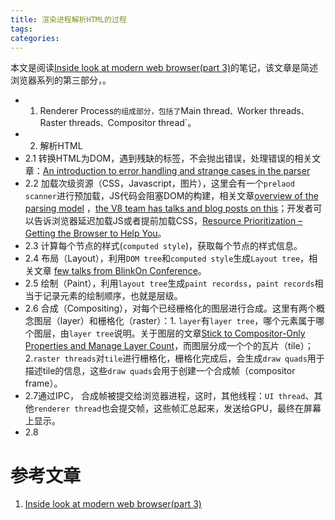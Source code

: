 ```yaml
---
title: 渲染进程解析HTML的过程
tags:
categories:
---
```


本文是阅读[Inside look at modern web browser(part 3)](https://developers.google.com/web/updates/2018/09/inside-browser-part3)的笔记，该文章是简述浏览器系列的第三部分，。

- 1. Renderer Process`的组成部分，包括了`Main thread`、`Worker threads`、`Raster threads`、`Compositor thread`。
- 2. 解析HTML
- 2.1 转换HTML为DOM，遇到残缺的标签，不会抛出错误，处理错误的相关文章：[An introduction to error handling and strange cases in the parser](https://html.spec.whatwg.org/multipage/parsing.html#an-introduction-to-error-handling-and-strange-cases-in-the-parser)
- 2.2 加载次级资源（CSS，Javascript，图片），这里会有一个`prelaod scanner`进行预加载，JS代码会阻塞DOM的构建，相关文章[overview of the parsing model](https://html.spec.whatwg.org/multipage/parsing.html#overview-of-the-parsing-model) ，[the V8 team has talks and blog posts on this](https://mathiasbynens.be/notes/shapes-ics)；开发者可以告诉浏览器延迟加载JS或者提前加载CSS，[Resource Prioritization – Getting the Browser to Help You](https://developers.google.com/web/fundamentals/performance/resource-prioritization)。
- 2.3 计算每个节点的样式(`computed style`)，获取每个节点的样式信息。
- 2.4 布局（Layout），利用`DOM tree`和`computed style`生成`Layout tree`，相关文章 [few talks from BlinkOn Conference](https://www.youtube.com/watch?v=Y5Xa4H2wtVA)。
- 2.5 绘制（Paint），利用`layout tree`生成`paint recordss`，`paint records`相当于记录元素的绘制顺序，也就是层级。
- 2.6 合成（Compositing），对每个已经栅格化的图层进行合成。这里有两个概念图层（layer）和栅格化（raster）：1. `layer`有`layer tree`，哪个元素属于哪个图层，由`layer tree`说明。关于图层的文章[Stick to Compositor-Only Properties and Manage Layer Count](https://developers.google.com/web/fundamentals/performance/rendering/stick-to-compositor-only-properties-and-manage-layer-count)，而图层分成一个个的瓦片（tile）；2.`raster threads`对`tile`进行栅格化，栅格化完成后，会生成`draw quads`用于描述tile的信息，这些`draw quads`会用于创建一个合成帧（compositor frame）。
- 2.7通过IPC， 合成帧被提交给浏览器进程，这时，其他线程：`UI thread`、其他`renderer thread`也会提交帧，这些帧汇总起来，发送给GPU，最终在屏幕上显示。
- 2.8 



# 参考文章

1. [Inside look at modern web browser(part 3)](https://developers.google.com/web/updates/2018/09/inside-browser-part3)